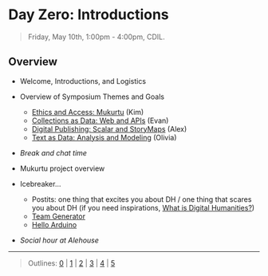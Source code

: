 # Day Zero: Introductions

> Friday, May 10th, 1:00pm - 4:00pm, CDIL.

## Overview

- Welcome, Introductions, and Logistics
- Overview of Symposium Themes and Goals
    - [Ethics and Access: Mukurtu](day-1.md) (Kim)
    - [Collections as Data: Web and APIs](day-2.md) (Evan)
    - [Digital Publishing: Scalar and StoryMaps](day-3.md) (Alex)
    - [Text as Data: Analysis and Modeling](day-4.md) (Olivia)
- *Break and chat time*
- Mukurtu project overview 
- Icebreaker... 
    - Postits: one thing that excites you about DH / one thing that scares you about DH (if you need inspirations, [What is Digital Humanities?](https://whatisdigitalhumanities.com/))
    - [Team Generator](https://palousedh.github.io/symposium/randomteams/)
    - [Hello Arduino](https://evanwill.github.io/hello-arduino/)

- *Social hour at Alehouse*

-----------------------

> Outlines: [0](day-0.md) | [1](day-1.md) | [2](day-2.md) | [3](day-3.md) | [4](day-4.md) | [5](day-5.md)
